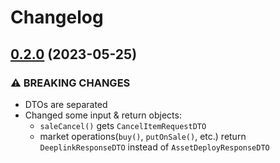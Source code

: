 # Changelog

## [0.2.0](https://github.com/ton-play/tonplay-typescript-sdk/commit/ba285a136f6656d2c4f3aaeff8e14b1054ffb7d6) (2023-05-25)

### ⚠️ BREAKING CHANGES

* DTOs are separated
* Changed some input & return objects:
    * `saleCancel()` gets `CancelItemRequestDTO`
    * market operations(`buy()`, `putOnSale()`, etc.) return `DeeplinkResponseDTO` instead of `AssetDeployResponseDTO`